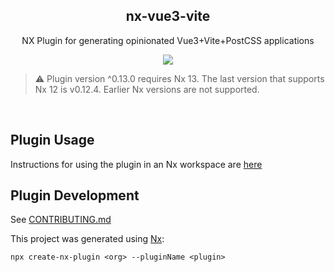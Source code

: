 <h2 align='center'>nx-vue3-vite</h2>

<p align='center'>NX Plugin for generating opinionated Vue3+Vite+PostCSS applications</p>

<p align='center'>
<a href='https://www.npmjs.com/package/nx-vue3-vite'>
  <img src='https://img.shields.io/npm/v/nx-vue3-vite?color=222&style=flat-square'>
</a>
</p>

> :warning: Plugin version ^0.13.0 requires Nx 13. The last version that supports Nx 12 is v0.12.4. Earlier Nx versions are not supported.

<br>

## Plugin Usage

Instructions for using the plugin in an Nx workspace are [here](./packages/vue3-vite)

## Plugin Development

See [CONTRIBUTING.md](./CONTRIBUTING.md)

This project was generated using [Nx](https://nx.dev):

```
npx create-nx-plugin <org> --pluginName <plugin>
```
